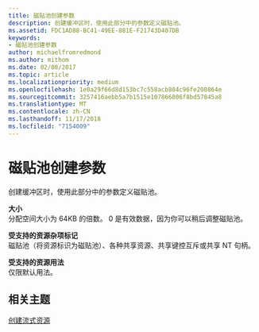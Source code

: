```yaml
---
title: 磁贴池创建参数
description: 创建缓冲区时，使用此部分中的参数定义磁贴池。
ms.assetid: FDC1AD88-BC41-49EE-881E-F21743D407DB
keywords:
- 磁贴池创建参数
author: michaelfromredmond
ms.author: mithom
ms.date: 02/08/2017
ms.topic: article
ms.localizationpriority: medium
ms.openlocfilehash: 1e0a29f66d8d153bc7c558acb804c96fe200864e
ms.sourcegitcommit: 3257416aebb5a7b1515e107866806f8bd57845a8
ms.translationtype: MT
ms.contentlocale: zh-CN
ms.lasthandoff: 11/17/2018
ms.locfileid: "7154009"
---
```

# <a name="tile-pool-creation-parameters"></a>磁贴池创建参数


创建缓冲区时，使用此部分中的参数定义磁贴池。

<span id="Size"></span><span id="size"></span><span id="SIZE"></span>**大小**  
分配空间大小为 64KB 的倍数。 0 是有效数据，因为你可以稍后调整磁贴池。

<span id="Supported_Resource_Misc_Flags"></span><span id="supported_resource_misc_flags"></span><span id="SUPPORTED_RESOURCE_MISC_FLAGS"></span>**受支持的资源杂项标记**  
磁贴池（将资源标识为磁贴池）、各种共享资源、共享键控互斥或共享 NT 句柄。

<span id="Supported_Resource_Usage"></span><span id="supported_resource_usage"></span><span id="SUPPORTED_RESOURCE_USAGE"></span>**受支持的资源用法**  
仅限默认用法。

## <a name="span-idrelated-topicsspanrelated-topics"></a><span id="related-topics"></span>相关主题


[创建流式资源](creating-streaming-resources.md)

 

 




